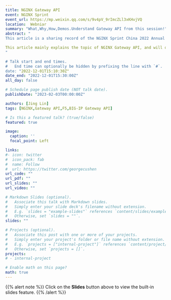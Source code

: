 ```yaml
---
title: NGINX Gateway API
event: NGINX Sprint
event_url: https://mp.weixin.qq.com/s/9v4pV_9rImcZLl3xKHvjVQ
location:  Webniar
summary: "What,Why,How,Demos.Understand Gateway API from this session!"
abstract: "
This article is a sharing record of the NGINX Sprint China 2022 Annual Online Conference. Click "Read the original text" at the end of the article to watch the full video playback of the conference for free.

This article mainly explains the topic of NGINX Gateway API, and will discuss the technical implementation of NGINX Gateway from five aspects, including what is Gateway API, understanding Gateway API, why to develop Gateway API, understanding the current development of Gateway API, two A different Gateway API implementation and demo.
"

# Talk start and end times.
#   End time can optionally be hidden by prefixing the line with `#`.
date: "2022-12-01T15:10:30Z"
date_end: "2022-12-01T15:30:00Z"
all_day: false

# Schedule page publish date (NOT talk date).
publishDate: "2023-02-03T00:00:00Z"

authors: [Jing Lin]
tags: [NGINX,Gateway API,F5,BIG-IP Gateway API]

# Is this a featured talk? (true/false)
featured: true

image:
  caption: ''
  focal_point: Left

links:
#- icon: twitter
#  icon_pack: fab
#  name: Follow
#  url: https://twitter.com/georgecushen
url_code: ""
url_pdf: ""
url_slides: ""
url_video: ""

# Markdown Slides (optional).
#   Associate this talk with Markdown slides.
#   Simply enter your slide deck's filename without extension.
#   E.g. `slides = "example-slides"` references `content/slides/example-slides.md`.
#   Otherwise, set `slides = ""`.
slides: ""

# Projects (optional).
#   Associate this post with one or more of your projects.
#   Simply enter your project's folder or file name without extension.
#   E.g. `projects = ["internal-project"]` references `content/project/deep-learning/index.md`.
#   Otherwise, set `projects = []`.
projects:
# - internal-project

# Enable math on this page?
math: true
---
```


{{% alert note %}}
Click on the **Slides** button above to view the built-in slides feature.
{{% /alert %}}

